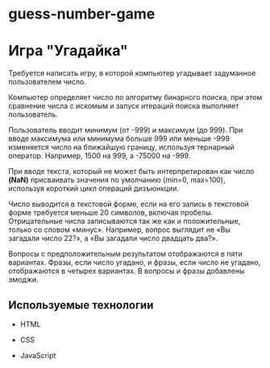 # guess-number-game 
# Игра "Угадайка"

Требуется написать игру, в которой компьютер угадывает задуманное пользователем число.

Компьютер определяет число по алгоритму бинарного поиска, 
при этом сравнение числа с искомым и запуск итераций поиска выполняет пользователь.

Пользователь вводит минимум (от -999) и максимум (до 999). При вводе максимума или 
минимума больше 999 или меньше -999 изменяется число на ближайшую границу, используя 
тернарный оператор. Например, 1500 на 999, а -75000 на -999.

При вводе текста, который не может быть интерпретирован как число __(NaN)__ присваивать 
значения по умолчанию (min=0, max=100), используя короткий цикл операций дизъюнкции.

Число выводится в текстовой форме, если на его запись в текстовой форме требуется 
меньше 20 символов, включая пробелы. Отрицательные числа записываются так же как и 
положительные, только со словом «минус». Например, вопрос выглядит не «Вы загадали 
число 22?», а «Вы загадали число двадцать два?».

Вопросы с предположительным результатом отображаются в пяти вариантах. 
Фразы, если число угадано, и фразы, если число не угадано, отображаются в четырех вариантах. 
В вопросы и фразы добавлены эмоджи.

## Используемые технологии

* HTML

* CSS

* JavaScript
